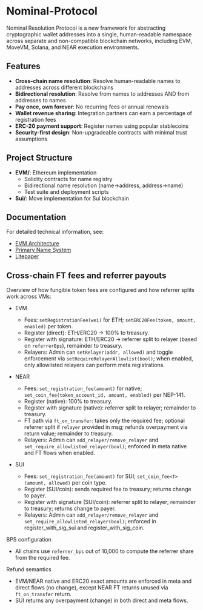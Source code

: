 # Nominal-Protocol
Nominal Resolution Protocol is a new framework for abstracting cryptographic wallet addresses into a single, human-readable namespace across separate and non-compatible blockchain networks, including EVM, MoveVM, Solana, and NEAR execution environments.

## Features

- **Cross-chain name resolution**: Resolve human-readable names to addresses across different blockchains
- **Bidirectional resolution**: Resolve from names to addresses AND from addresses to names
- **Pay once, own forever**: No recurring fees or annual renewals
- **Wallet revenue sharing**: Integration partners can earn a percentage of registration fees
- **ERC-20 payment support**: Register names using popular stablecoins
- **Security-first design**: Non-upgradeable contracts with minimal trust assumptions

## Project Structure

- **EVM/**: Ethereum implementation
  - Solidity contracts for name registry
  - Bidirectional name resolution (name→address, address→name)
  - Test suite and deployment scripts
- **Sui/**: Move implementation for Sui blockchain

## Documentation

For detailed technical information, see:
- [EVM Architecture](EVM/ARCHITECTURE.md)
- [Primary Name System](EVM/PRIMARYNAME.md)
- [Litepaper](EVM/litepaper.txt)

## Cross-chain FT fees and referrer payouts

Overview of how fungible token fees are configured and how referrer splits work across VMs:

- EVM
  - Fees: `setRegistrationFee(wei)` for ETH; `setERC20Fee(token, amount, enabled)` per token.
  - Register (direct): ETH/ERC20 → 100% to treasury.
  - Register with signature: ETH/ERC20 → referrer split to relayer (based on `referrerBps`), remainder to treasury.
  - Relayers: Admin can `setRelayer(addr, allowed)` and toggle enforcement via `setRequireRelayerAllowlist(bool)`; when enabled, only allowlisted relayers can perform meta registrations.

- NEAR
  - Fees: `set_registration_fee(amount)` for native; `set_coin_fee(token_account_id, amount, enabled)` per NEP-141.
  - Register (native): 100% to treasury.
  - Register with signature (native): referrer split to relayer; remainder to treasury.
  - FT path via `ft_on_transfer`: takes only the required fee; optional referrer split if `relayer` provided in msg; refunds overpayment via return value; remainder to treasury.
  - Relayers: Admin can `add_relayer/remove_relayer` and `set_require_allowlisted_relayer(bool)`; enforced in meta native and FT flows when enabled.

- SUI
  - Fees: `set_registration_fee(amount)` for SUI; `set_coin_fee<T>(amount, allowed)` per coin type.
  - Register (SUI/coin): sends required fee to treasury; returns change to payer.
  - Register with signature (SUI/coin): referrer split to relayer; remainder to treasury; returns change to payer.
  - Relayers: Admin can `add_relayer/remove_relayer` and `set_require_allowlisted_relayer(bool)`; enforced in register_with_sig_sui and register_with_sig_coin.

BPS configuration
- All chains use `referrer_bps` out of 10,000 to compute the referrer share from the required fee.

Refund semantics
- EVM/NEAR native and ERC20 exact amounts are enforced in meta and direct flows (no change), except NEAR FT returns unused via `ft_on_transfer` return.
- SUI returns any overpayment (change) in both direct and meta flows.
